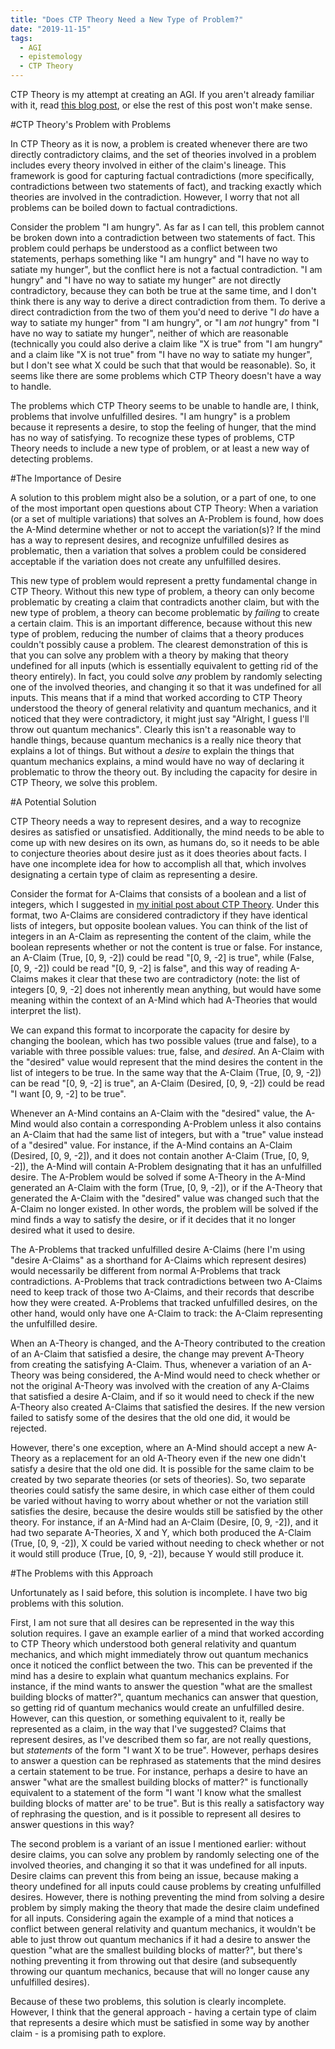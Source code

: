 ```yaml
---
title: "Does CTP Theory Need a New Type of Problem?"
date: "2019-11-15"
tags:
  - AGI
  - epistemology
  - CTP Theory
---
```


CTP Theory is my attempt at creating an AGI. If you aren't already familiar with it, read [this blog post](/ctp-theory-a-critical-rationalist-approach-to-agi/), or else the rest of this post won't make sense.

#CTP Theory's Problem with Problems

In CTP Theory as it is now, a problem is created whenever there are two directly contradictory claims, and the set of theories involved in a problem includes every theory involved in either of the claim's lineage. This framework is good for capturing factual contradictions (more specifically, contradictions between two statements of fact), and tracking exactly which theories are involved in the contradiction. However, I worry that not all problems can be boiled down to factual contradictions.

Consider the problem "I am hungry". As far as I can tell, this problem cannot be broken down into a contradiction between two statements of fact. This problem could perhaps be understood as a conflict between two statements, perhaps something like "I am hungry" and "I have no way to satiate my hunger", but the conflict here is not a factual contradiction. "I am hungry" and "I have no way to satiate my hunger" are not directly contradictory, because they can both be true at the same time, and I don't think there is any way to derive a direct contradiction from them. To derive a direct contradiction from the two of them you'd need to derive "I *do* have a way to satiate my hunger" from "I am hungry", or "I am *not* hungry" from "I have no way to satiate my hunger", neither of which are reasonable (technically you could also derive a claim like "X is true" from "I am hungry" and a claim like "X is not true" from "I have no way to satiate my hunger", but I don't see what X could be such that that would be reasonable). So, it seems like there are some problems which CTP Theory doesn't have a way to handle.

The problems which CTP Theory seems to be unable to handle are, I think, problems that involve unfulfilled desires. "I am hungry" is a problem because it represents a desire, to stop the feeling of hunger, that the mind has no way of satisfying. To recognize these types of problems, CTP Theory needs to include a new type of problem, or at least a new way of detecting problems.

#The Importance of Desire

A solution to this problem might also be a solution, or a part of one, to one of the most important open questions about CTP Theory: When a variation (or a set of multiple variations) that solves an A-Problem is found, how does the A-Mind determine whether or not to accept the variation(s)? If the mind has a way to represent desires, and recognize unfulfilled desires as problematic, then a variation that solves a problem could be considered acceptable if the variation does not create any unfulfilled desires.

This new type of problem would represent a pretty fundamental change in CTP Theory. Without this new type of problem, a theory can only become problematic by creating a claim that contradicts another claim, but with the new type of problem, a theory can become problematic by *failing* to create a certain claim. This is an important difference, because without this new type of problem, reducing the number of claims that a theory produces couldn't possibly cause a problem. The clearest demonstration of this is that you can solve any problem with a theory by making that theory undefined for all inputs (which is essentially equivalent to getting rid of the theory entirely). In fact, you could solve *any* problem by randomly selecting one of the involved theories, and changing it so that it was undefined for all inputs. This means that if a mind that worked according to CTP Theory understood the theory of general relativity and quantum mechanics, and it noticed that they were contradictory, it might just say "Alright, I guess I'll throw out quantum mechanics". Clearly this isn't a reasonable way to handle things, because quantum mechanics is a really nice theory that explains a lot of things. But without a *desire* to explain the things that quantum mechanics explains, a mind would have no way of declaring it problematic to throw the theory out. By including the capacity for desire in CTP Theory, we solve this problem.

#A Potential Solution

CTP Theory needs a way to represent desires, and a way to recognize desires as satisfied or unsatisfied. Additionally, the mind needs to be able to come up with new desires on its own, as humans do, so it needs to be able to conjecture theories about desire just as it does theories about facts. I have one incomplete idea for how to accomplish all that, which involves designating a certain type of claim as representing a desire.

Consider the format for A-Claims that consists of a boolean and a list of integers, which I suggested in [my initial post about CTP Theory](/ctp-theory-a-critical-rationalist-approach-to-agi/). Under this format, two A-Claims are considered contradictory if they have identical lists of integers, but opposite boolean values. You can think of the list of integers in an A-Claim as representing the content of the claim, while the boolean represents whether or not the content is true or false. For instance, an A-Claim (True, [0, 9, -2]) could be read "[0, 9, -2] is true", while (False, [0, 9, -2]) could be read "[0, 9, -2] is false", and this way of reading A-Claims makes it clear that these two are contradictory (note: the list of integers [0, 9, -2] does not inherently mean anything, but would have some meaning within the context of an A-Mind which had A-Theories that would interpret the list).

We can expand this format to incorporate the capacity for desire by changing the boolean, which has two possible values (true and false), to a variable with three possible values: true, false, and *desired*. An A-Claim with the "desired" value would represent that the mind desires the content in the list of integers to be true. In the same way that the A-Claim (True, [0, 9, -2]) can be read "[0, 9, -2] is true", an A-Claim (Desired, [0, 9, -2]) could be read "I want [0, 9, -2] to be true".

Whenever an A-Mind contains an A-Claim with the "desired" value, the A-Mind would also contain a corresponding A-Problem unless it also contains an A-Claim that had the same list of integers, but with a "true" value instead of a "desired" value. For instance, if the A-Mind contains an A-Claim (Desired, [0, 9, -2]), and it does not contain another A-Claim (True, [0, 9, -2]), the A-Mind will contain A-Problem designating that it has an unfulfilled desire. The A-Problem would be solved if some A-Theory in the A-Mind generated an A-Claim with the form (True, [0, 9, -2]), or if the A-Theory that generated the A-Claim with the "desired" value was changed such that the A-Claim no longer existed. In other words, the problem will be solved if the mind finds a way to satisfy the desire, or if it decides that it no longer desired what it used to desire.

The A-Problems that tracked unfulfilled desire A-Claims (here I'm using "desire A-Claims" as a shorthand for A-Claims which represent desires) would necessarily be different from normal A-Problems that track contradictions. A-Problems that track contradictions between two A-Claims need to keep track of those two A-Claims, and their records that describe how they were created. A-Problems that tracked unfulfilled desires, on the other hand, would only have one A-Claim to track: the A-Claim representing the unfulfilled desire.

When an A-Theory is changed, and the A-Theory contributed to the creation of an A-Claim that satisfied a desire, the change may prevent A-Theory from creating the satisfying A-Claim. Thus, whenever a variation of an A-Theory was being considered, the A-Mind would need to check whether or not the original A-Theory was involved with the creation of any A-Claims that satisfied a desire A-Claim, and if so it would need to check if the new A-Theory also created A-Claims that satisfied the desires. If the new version failed to satisfy some of the desires that the old one did, it would be rejected.

However, there's one exception, where an A-Mind should accept a new A-Theory as a replacement for an old A-Theory even if the new one didn't satisfy a desire that the old one did. It is possible for the same claim to be created by two separate theories (or sets of theories). So, two separate theories could satisfy the same desire, in which case either of them could be varied without having to worry about whether or not the variation still satisfies the desire, because the desire woulds still be satisfied by the other theory. For instance, if an A-Mind had an A-Claim (Desire, [0, 9, -2]), and it had two separate A-Theories, X and Y, which both produced the A-Claim (True, [0, 9, -2]), X could be varied without needing to check whether or not it would still produce (True, [0, 9, -2]), because Y would still produce it.

#The Problems with this Approach

Unfortunately as I said before, this solution is incomplete. I have two big problems with this solution.

First, I am not sure that all desires can be represented in the way this solution requires. I gave an example earlier of a mind that worked according to CTP Theory which understood both general relativity and quantum mechanics, and which might immediately throw out quantum mechanics once it noticed the conflict between the two. This can be prevented if the mind has a desire to explain what quantum mechanics explains. For instance, if the mind wants to answer the question "what are the smallest building blocks of matter?", quantum mechanics can answer that question, so getting rid of quantum mechanics would create an unfulfilled desire. However, can this question, or something equivalent to it, really be represented as a claim, in the way that I've suggested? Claims that represent desires, as I've described them so far, are not really questions, but *statements* of the form "I want X to be true". However, perhaps desires to answer a question can be rephrased as statements that the mind desires a certain statement to be true. For instance, perhaps a desire to have an answer "what are the smallest building blocks of matter?" is functionally equivalent to a statement of the form "I want 'I know what the smallest building blocks of matter are' to be true". But is this really a satisfactory way of rephrasing the question, and is it possible to represent all desires to answer questions in this way?

The second problem is a variant of an issue I mentioned earlier: without desire claims, you can solve any problem by randomly selecting one of the involved theories, and changing it so that it was undefined for all inputs. Desire claims can prevent this from being an issue, because making a theory undefined for all inputs could cause problems by creating unfulfilled desires. However, there is nothing preventing the mind from solving a desire problem by simply making the theory that made the desire claim undefined for all inputs. Considering again the example of a mind that notices a conflict between general relativity and quantum mechanics, it wouldn't be able to just throw out quantum mechanics if it had a desire to answer the question "what are the smallest building blocks of matter?", but there's nothing preventing it from throwing out that desire (and subsequently throwing our quantum mechanics, because that will no longer cause any unfulfilled desires).

Because of these two problems, this solution is clearly incomplete. However, I think that the general approach - having a certain type of claim that represents a desire which must be satisfied in some way by another claim - is a promising path to explore.